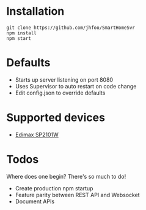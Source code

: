 # Installation

```
git clone https://github.com/jhfoo/SmartHomeSvr
npm install
npm start
```

# Defaults
- Starts up server listening on port 8080
- Uses Supervisor to auto restart on code change
- Edit config.json to override defaults

# Supported devices
- [Edimax SP2101W](https://github.com/mwittig/edimax-smartplug)


# Todos
Where does one begin? There's so much to do!
- Create production npm startup
- Feature parity between REST API and Websocket
- Document APIs
